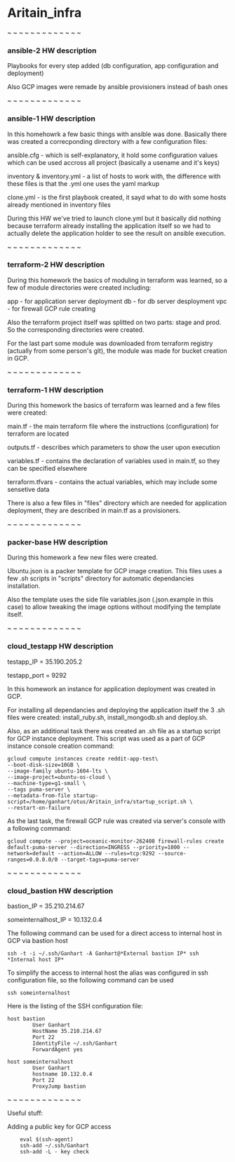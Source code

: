 # Aritain_infra

~ ~ ~ ~ ~ ~ ~ ~ ~ ~ ~ ~ ~


### ansible-2 HW description

Playbooks for every step added (db configuration, app configuration and deployment)

Also GCP images were remade by ansible provisioners instead of bash ones

~ ~ ~ ~ ~ ~ ~ ~ ~ ~ ~ ~ ~

### ansible-1 HW description

In this homehowrk a few basic things with ansible was done. Basically there was created a correcponding directory with a few configuration files:


ansible.cfg - which is self-explanatory, it hold some configuration values which can be used accross all project (basically a usename and it's keys)

inventory & inventory.yml - a list of hosts to work with, the difference with these files is that the .yml one uses the yaml markup

clone.yml - is the first playbook created, it sayd what to do with some hosts already mentioned in inventory files


During this HW we've tried to launch clone.yml but it basically did nothing because terraform already installing the application itself so we had to actually delete the application holder to see the result on ansible execution.

~ ~ ~ ~ ~ ~ ~ ~ ~ ~ ~ ~ ~

### terraform-2 HW description

During this homework the basics of moduling in terraform was learned, so a few of module directories were created including:

app - for application server deployment
db - for db server desployment
vpc - for firewall GCP rule creating


Also the terraform project itself was splitted on two parts: stage and prod. So the corresponding directories were created.

For the last part some module was downloaded from terraform registry (actually from some person's git), the module was made for bucket creation in GCP.


~ ~ ~ ~ ~ ~ ~ ~ ~ ~ ~ ~ ~

### terraform-1 HW description


During this homework the basics of terraform was learned and a few files were created:

main.tf - the main terraform file where the instructions (configuration) for terraform are located

outputs.tf - describes which parameters to show the user upon execution

variables.tf - contains the declaration of variables used in main.tf, so they can be specified elsewhere

terraform.tfvars - contains the actual variables, which may include some sensetive data


There is also a few files in "files" directory which are needed for application deployment, they are described in main.tf as a provisioners.

~ ~ ~ ~ ~ ~ ~ ~ ~ ~ ~ ~ ~

### packer-base HW description

During this homework a few new files were created.

Ubuntu.json is a packer template for GCP image creation. This files uses a few .sh scripts in "scripts" directory for automatic dependancies installation.

Also the template uses the side file variables.json (.json.example in this case) to allow tweaking the image options without modifying the template itself.

~ ~ ~ ~ ~ ~ ~ ~ ~ ~ ~ ~ ~

### cloud_testapp HW description

testapp_IP = 35.190.205.2

testapp_port = 9292

In this homework an instance for application deployment was created in GCP.

For installing all dependancies and deploying the application itself the 3 .sh files were created: install_ruby.sh, install_mongodb.sh and deploy.sh.

Also, as an additional task there was created an .sh file as a startup script for GCP instance deployment. This script was used as a part of GCP instance console creation command:


	gcloud compute instances create reddit-app-test\
  	--boot-disk-size=10GB \
  	--image-family ubuntu-1604-lts \
  	--image-project=ubuntu-os-cloud \
  	--machine-type=g1-small \
  	--tags puma-server \
  	--metadata-from-file startup-script=/home/ganhart/otus/Aritain_infra/startup_script.sh \
  	--restart-on-failure

As the last task, the firewall GCP rule was created via server's console with a following command:

	gcloud compute --project=oceanic-monitor-262408 firewall-rules create default-puma-server --direction=INGRESS --priority=1000 --network=default --action=ALLOW --rules=tcp:9292 --source-ranges=0.0.0.0/0 --target-tags=puma-server

~ ~ ~ ~ ~ ~ ~ ~ ~ ~ ~ ~ ~

### cloud_bastion HW description

bastion_IP = 35.210.214.67

someinternalhost_IP = 10.132.0.4


The following command can be used for a direct access to internal host in GCP via bastion host

	ssh -t -i ~/.ssh/Ganhart -A Ganhart@*External bastion IP* ssh *Internal host IP*


To simplify the access to internal host the alias was configured in ssh configuration file, so the following command can be used

	ssh someinternalhost

Here is the listing of the SSH configuration file:

	host bastion
        	User Ganhart
        	HostName 35.210.214.67
        	Port 22
        	IdentityFile ~/.ssh/Ganhart
        	ForwardAgent yes

	host someinternalhost
        	User Ganhart
        	hostname 10.132.0.4
        	Port 22
        	ProxyJump bastion

~ ~ ~ ~ ~ ~ ~ ~ ~ ~ ~ ~ ~

Useful stuff:

Adding a public key for GCP access

        eval $(ssh-agent)
        ssh-add ~/.ssh/Ganhart
        ssh-add -L - key check
